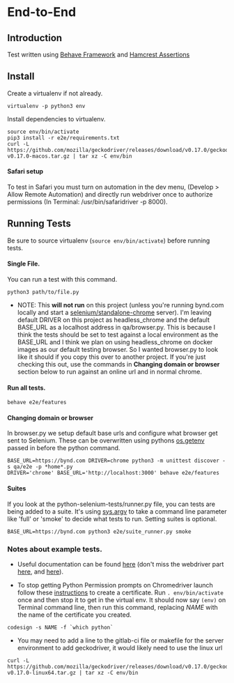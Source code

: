 # End-to-End

## Introduction

Test written using [Behave Framework](http://pythonhosted.org/behave/) and [Hamcrest Assertions](https://github.com/hamcrest/PyHamcrest)

## Install
Create a virtualenv if not already.
```
virtualenv -p python3 env
```
Install dependencies to virtualenv.
```
source env/bin/activate
pip3 install -r e2e/requirements.txt
curl -L https://github.com/mozilla/geckodriver/releases/download/v0.17.0/geckodriver-v0.17.0-macos.tar.gz | tar xz -C env/bin
```

#### Safari setup
To test in Safari you must turn on automation in the dev menu, (Develop > Allow Remote Automation) and directly run webdriver once to authorize permissions (In Terminal: /usr/bin/safaridriver -p 8000).

## Running Tests
Be sure to source virtualenv (```source env/bin/activate```) before running tests.

#### Single File.
You can run a test with this command.
```
python3 path/to/file.py
```
 * NOTE: This **will not run** on this project (unless you're running bynd.com locally and start a [selenium/standalone-chrome](https://hub.docker.com/r/selenium/standalone-chrome/) server). I'm leaving default DRIVER on this project as headless_chrome and the default BASE_URL as a localhost address in qa/browser.py. This is because I think the tests should be set to test against a local environment as the BASE_URL and I think we plan on using headless_chrome on docker images as our default testing browser. So I wanted browser.py to look like it should if you copy this over to another project. If you're just checking this out, use the commands in **Changing domain or browser** section below to run against an online url and in normal chrome.


#### Run all tests.

```
behave e2e/features
```

#### Changing domain or browser
In browser.py we setup default base urls and configure what browser get sent to Selenium. These can be overwritten using pythons
[os.getenv](https://docs.python.org/3/library/os.html#process-parameters) passed in before the python command.
```
BASE_URL=https://bynd.com DRIVER=chrome python3 -m unittest discover -s qa/e2e -p *home*.py
DRIVER='chrome' BASE_URL='http://localhost:3000' behave e2e/features
```

#### Suites
If you look at the python-selenium-tests/runner.py file, you can tests are being added to a suite. It's using [sys.argv](https://docs.python.org/2/library/sys.html) to take a command line parameter like 'full' or 'smoke'
to decide what tests to run. Setting suites is optional.
```
BASE_URL=https://bynd.com python3 e2e/suite_runner.py smoke
```


### Notes about example tests.

* Useful documentation can be found [here](http://selenium-python.readthedocs.io/) (don't miss the webdriver part [here](http://selenium-python.readthedocs.io/api.html#locate-elements-by),  and [here](http://www.seleniumhq.org/docs/)).

* To stop getting Python Permission prompts on Chromedriver launch follow these [instructions](http://bd808.com/blog/2013/10/21/creating-a-self-signed-code-certificate-for-xcode/) to create a certificate. Run `. env/bin/activate` once and then stop it to get in the virtual env. It should now say `(env)` on Terminal command line, then run this command, replacing *NAME* with the name of the certificate you created.
```
codesign -s NAME -f `which python`
```

* You may need to add a line to the gitlab-ci file or makefile for the server environment to add geckodriver, it would likely need to use the linux url
```
curl -L https://github.com/mozilla/geckodriver/releases/download/v0.17.0/geckodriver-v0.17.0-linux64.tar.gz | tar xz -C env/bin
```
